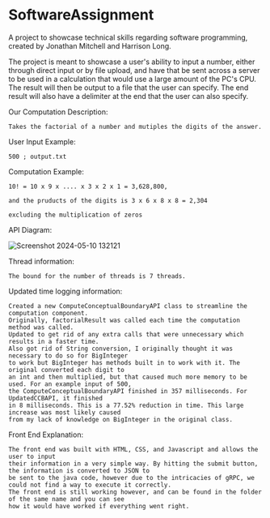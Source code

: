 # SoftwareAssignment

A project to showcase technical skills regarding software programming, created by Jonathan Mitchell and Harrison Long.

The project is meant to showcase a user's ability to input a number, either through direct input or by file upload, 
and have that be sent across a server to be used in a calculation that would use a large amount of the PC's CPU. 
The result will then be output to a file that the user can specify. The end result will also have a delimiter at the end that the user can also specify.


Our Computation Description:

    Takes the factorial of a number and mutiples the digits of the answer.

User Input Example:

    500 ; output.txt

Computation Example:

    10! = 10 x 9 x .... x 3 x 2 x 1 = 3,628,800,

    and the pruducts of the digits is 3 x 6 x 8 x 8 = 2,304

    excluding the multiplication of zeros


API Diagram:

![Screenshot 2024-05-10 132121](https://github.com/The-Cherry-Man/SoftwareAssignment/assets/157428885/ffb50e8a-6ee7-4e72-81c3-8d8dbbea0a2d)

Thread information:

    The bound for the number of threads is 7 threads.


Updated time logging information:

    Created a new ComputeConceptualBoundaryAPI class to streamline the computation component.
    Originally, factorialResult was called each time the computation method was called.
    Updated to get rid of any extra calls that were unnecessary which results in a faster time.
    Also got rid of String conversion, I originally thought it was necessary to do so for BigInteger
    to work but BigInteger has methods built in to work with it. The original converted each digit to 
    an int and then multiplied, but that caused much more memory to be used. For an example input of 500, 
    the ComputeConceptualBoundaryAPI finished in 357 milliseconds. For UpdatedCCBAPI, it finished 
    in 8 milliseconds. This is a 77.52% reduction in time. This large increase was most likely caused 
    from my lack of knowledge on BigInteger in the original class.

Front End Explanation:

    The front end was built with HTML, CSS, and Javascript and allows the user to input
    their information in a very simple way. By hitting the submit button, the information is converted to JSON to
    be sent to the java code, however due to the intricacies of gRPC, we could not find a way to execute it correctly.
    The front end is still working however, and can be found in the folder of the same name and you can see
    how it would have worked if everything went right.
